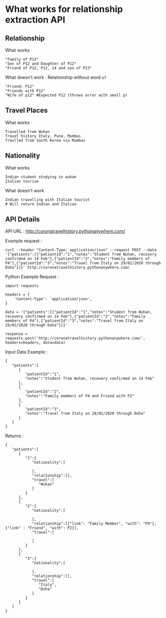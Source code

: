 # What works for relationship extraction API

## Relationship 
What works

```
"Family of P13"
"Son of P12 and Daughter of P12"
"Friend of P12, P12, 14 and son of P13"
```

What doesn't work : Relationship without word `of`
```
"Friend: P12"
"Friends with P12"
"Wife of p12" #Expected P12 (throws error with small p)
```

## Travel Places
What works
```
Travelled from Wuhan
Travel history Italy, Pune, Mumbai
Travlled from South Korea via Mumbai
```

## Nationality 
What works 
```
Indian student studying in wuhan
Italian tourise
```
What doesn't work
```
Indian travelling with Italian tourist
# Will return Indian and Italian
```

## API Details 
API URL : http://coronatravelhistory.pythonanywhere.com/

Example request :
```
curl --header "Content-Type: application/json" --request POST --data '{"patients":[{"patientId":"1","notes":"Student from Wuhan, recovery confirmed on 14 Feb"},{"patientId":"2","notes":"Family members of P4"},{"patientId":"3","notes":"Travel from Italy on 29/02/2020 through Doha"}]}' http://coronatravelhistory.pythonanywhere.com/
```

Python Example Request : 

```
import requests

headers = {
    'Content-Type': 'application/json',
}

data = '{"patients":[{"patientId":"1","notes":"Student from Wuhan, recovery confirmed on 14 Feb"},{"patientId":"2","notes":"Family members of P4"},{"patientId":"3","notes":"Travel from Italy on 29/02/2020 through Doha"}]}'

response = requests.post('http://coronatravelhistory.pythonanywhere.com/', headers=headers, data=data)

```
Input Data Example : 
```
{
   "patients":[
      {
         "patientId":"1",
         "notes":"Student from Wuhan, recovery confirmed on 14 Feb"
      },
      {
         "patientId":"2",
         "notes":"Family members of P4 and Friend with P2"
      },
      {
         "patientId":"3",
         "notes":"Travel from Italy on 29/02/2020 through Doha"
      }
   ]
}
```
Returns : 
```
{
   "patients":[
      {
         "1":{
            "nationality":[

            ],
            "relationship":[],
            "travel":[
               "Wuhan"
            ]
         }
      },
      {
         "2":{
            "nationality":[

            ],
            "relationship":[{"link": "Family Member", "with": "P4"}, {"link" : "Friend", "with": P2}],
            "travel":[

            ]
         }
      },
      {
         "3":{
            "nationality":[

            ],
            "relationship":[],
            "travel":[
               "Italy",
               "Doha"
            ]
         }
      }
   ]
}
```